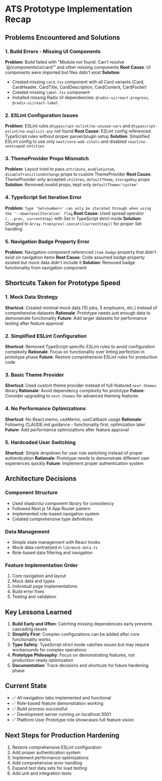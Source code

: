# ATS Prototype Implementation Recap

## Problems Encountered and Solutions

### 1. Build Errors - Missing UI Components
**Problem**: Build failed with "Module not found: Can't resolve '@/components/ui/card'" and other missing components
**Root Cause**: UI components were imported but files didn't exist
**Solution**: 
- Created missing `card.tsx` component with all Card variants (Card, CardHeader, CardTitle, CardDescription, CardContent, CardFooter)
- Created missing `label.tsx` component
- Installed missing Radix UI dependencies: `@radix-ui/react-progress`, `@radix-ui/react-label`

### 2. ESLint Configuration Issues
**Problem**: ESLint rules `@typescript-eslint/no-unused-vars` and `@typescript-eslint/no-explicit-any` not found
**Root Cause**: ESLint config referenced TypeScript rules without proper parser/plugin setup
**Solution**: Simplified ESLint config to use only `next/core-web-vitals` and disabled `react/no-unescaped-entities`

### 3. ThemeProvider Props Mismatch
**Problem**: Layout tried to pass `attribute`, `enableSystem`, `disableTransitionOnChange` props to custom ThemeProvider
**Root Cause**: ThemeProvider only accepted `children`, `defaultTheme`, `storageKey` props
**Solution**: Removed invalid props, kept only `defaultTheme="system"`

### 4. TypeScript Set Iteration Error
**Problem**: `Type 'Set<number>' can only be iterated through when using the '--downlevelIteration' flag`
**Root Cause**: Used spread operator `[...prev, currentStep]` with Set in TypeScript strict mode
**Solution**: Changed to `Array.from(prev).concat([currentStep])` for proper Set handling

### 5. Navigation Badge Property Error
**Problem**: Navigation component referenced `item.badge` property that didn't exist on navigation items
**Root Cause**: Code assumed badge property existed but mock data didn't include it
**Solution**: Removed badge functionality from navigation component

## Shortcuts Taken for Prototype Speed

### 1. Mock Data Strategy
**Shortcut**: Created minimal mock data (10 jobs, 5 employers, etc.) instead of comprehensive datasets
**Rationale**: Prototype needs just enough data to demonstrate functionality
**Future**: Add larger datasets for performance testing after feature approval

### 2. Simplified ESLint Configuration
**Shortcut**: Removed TypeScript-specific ESLint rules to avoid configuration complexity
**Rationale**: Focus on functionality over linting perfection in prototype phase
**Future**: Restore comprehensive ESLint rules for production code

### 3. Basic Theme Provider
**Shortcut**: Used custom theme provider instead of full-featured `next-themes` library
**Rationale**: Avoid dependency complexity for prototype
**Future**: Consider upgrading to `next-themes` for advanced theming features

### 4. No Performance Optimizations
**Shortcut**: No React.memo, useMemo, useCallback usage
**Rationale**: Following CLAUDE.md guidance - functionality first, optimization later
**Future**: Add performance optimizations after feature approval

### 5. Hardcoded User Switching
**Shortcut**: Simple dropdown for user role switching instead of proper authentication
**Rationale**: Prototype needs to demonstrate different user experiences quickly
**Future**: Implement proper authentication system

## Architecture Decisions

### Component Structure
- Used shadcn/ui component library for consistency
- Followed Next.js 14 App Router pattern
- Implemented role-based navigation system
- Created comprehensive type definitions

### Data Management
- Simple state management with React hooks
- Mock data centralized in `lib/mock-data.ts`
- Role-based data filtering and navigation

### Feature Implementation Order
1. Core navigation and layout
2. Mock data and types
3. Individual page implementations
4. Build error fixes
5. Testing and validation

## Key Lessons Learned

1. **Build Early and Often**: Catching missing dependencies early prevents cascading issues
2. **Simplify First**: Complex configurations can be added after core functionality works
3. **Type Safety**: TypeScript strict mode catches issues but may require workarounds for complex operations
4. **Prototype Philosophy**: Focus on demonstrating features, not production-ready optimization
5. **Documentation**: Track decisions and shortcuts for future hardening phase

## Current State
- ✅ All navigation tabs implemented and functional
- ✅ Role-based feature demonstration working
- ✅ Build process successful
- ✅ Development server running on localhost:3001
- ✅ Platform User Prototype role showcases full feature vision

## Next Steps for Production Hardening
1. Restore comprehensive ESLint configuration
2. Add proper authentication system
3. Implement performance optimizations
4. Add comprehensive error handling
5. Expand test data sets for load testing
6. Add unit and integration tests